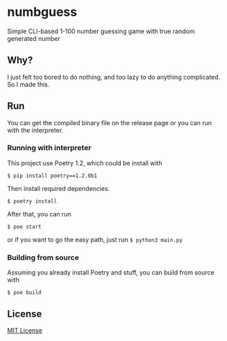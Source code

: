 # numbguess

Simple CLI-based 1-100 number guessing game with true random generated number

## Why?

I just felt too bored to do nothing, and too lazy to do anything complicated. So I made this.

## Run

You can get the compiled binary file on the release page or you can run with the interpreter.

### Running with interpreter

This project use Poetry 1.2, which could be install with

`$ pip install poetry==1.2.0b1`

Then install required dependencies.

`$ poetry install`

After that, you can run

`$ poe start`

or if you want to go the easy path, just run `$ python3 main.py`

### Building from source

Assuming you already install Poetry and stuff, you can build from source with

`$ poe build`

## License

[MIT License](https://github.com/gxjakkap/numbguess/blob/main/LICENSE.md)